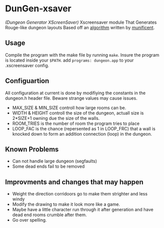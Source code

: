 # DunGen-xsaver
*(Dungeon Generator XScreenSaver)*
Xscreensaver module That Generates Rouge-like dungeon layouts
Based off an [algorithm](http://journal.stuffwithstuff.com/2014/12/21/rooms-and-mazes/) written by [munificent](https://github.com/munificent).

## Usage
Compile the program with the make file by running `make`.
Insure the program is located inside your `$PATH`.
add `programs: dungeon.app` to your .xscreensaver config.

## Configuartion
All configuration at current is done by modifiying the constants in the dungeon.h header file. Beware strange values may cause issues.
 * MAX_SIZE & MIN_SIZE controll how large rooms can be.
 * WIDTH & HEIGHT controll the size of the dungeon, actuall size is 2*SIZE+1 owning due the size of the walls.
 * ROOM_TRIES is the number of room the program tries to place
 * LOOP_FAC is the chance (repersented as 1 in LOOP_FRC) that a wall is knocked down to form an addition connection (loop) in the dungeon.

## Known Problems
* Can not handle large dungeon (segfaults)
* Some dead ends fail to be removed

## Improvments and changes that may happen
* Weight the direction corridoors go to make them strighter and less windy
* Modify the drawing to make it look more like a game.
* Maybe have a little character run through it after generation and have dead end rooms crumble after them.
* Go over spelling.
